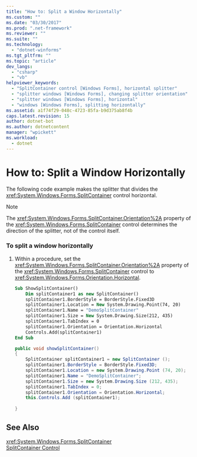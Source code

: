 ```yaml
---
title: "How to: Split a Window Horizontally"
ms.custom: ""
ms.date: "03/30/2017"
ms.prod: ".net-framework"
ms.reviewer: ""
ms.suite: ""
ms.technology: 
  - "dotnet-winforms"
ms.tgt_pltfrm: ""
ms.topic: "article"
dev_langs: 
  - "csharp"
  - "vb"
helpviewer_keywords: 
  - "SplitContainer control [Windows Forms], horizontal splitter"
  - "splitter windows [Windows Forms], changing splitter orientation"
  - "splitter windows [Windows Forms], horizontal"
  - "windows [Windows Forms], splitting horizontally"
ms.assetid: a1f74f29-048c-4723-85fa-b9d375ab8f4b
caps.latest.revision: 15
author: dotnet-bot
ms.author: dotnetcontent
manager: "wpickett"
ms.workload: 
  - dotnet
---
```

# How to: Split a Window Horizontally
The following code example makes the splitter that divides the <xref:System.Windows.Forms.SplitContainer> control horizontal.  
  
> [!NOTE]
>  The <xref:System.Windows.Forms.SplitContainer.Orientation%2A> property of the <xref:System.Windows.Forms.SplitContainer> control determines the direction of the splitter, not of the control itself.  
  
### To split a window horizontally  
  
1.  Within a procedure, set the <xref:System.Windows.Forms.SplitContainer.Orientation%2A> property of the <xref:System.Windows.Forms.SplitContainer> control to <xref:System.Windows.Forms.Orientation.Horizontal>.  
  
    ```vb  
    Sub ShowSplitContainer()  
        Dim splitContainer1 as new SplitContainer()  
        splitContainer1.BorderStyle = BorderStyle.Fixed3D  
        splitContainer1.Location = New System.Drawing.Point(74, 20)  
        splitContainer1.Name = "DemoSplitContainer"  
        splitContainer1.Size = New System.Drawing.Size(212, 435)  
        splitContainer1.TabIndex = 0  
        splitContainer1.Orientation = Orientation.Horizontal  
        Controls.Add(splitContainer1)  
    End Sub  
    ```  
  
    ```csharp  
    public void showSplitContainer()  
    {  
        SplitContainer splitContainer1 = new SplitContainer ();  
        splitContainer1.BorderStyle = BorderStyle.Fixed3D;  
        splitContainer1.Location = new System.Drawing.Point (74, 20);  
        splitContainer1.Name = "DemoSplitContainer";  
        splitContainer1.Size = new System.Drawing.Size (212, 435);  
        splitContainer1.TabIndex = 0;  
        splitContainer1.Orientation = Orientation.Horizontal;  
        this.Controls.Add (splitContainer1);  
  
    }  
    ```  
  
## See Also  
 <xref:System.Windows.Forms.SplitContainer>  
 [SplitContainer Control](../../../../docs/framework/winforms/controls/splitcontainer-control-windows-forms.md)
